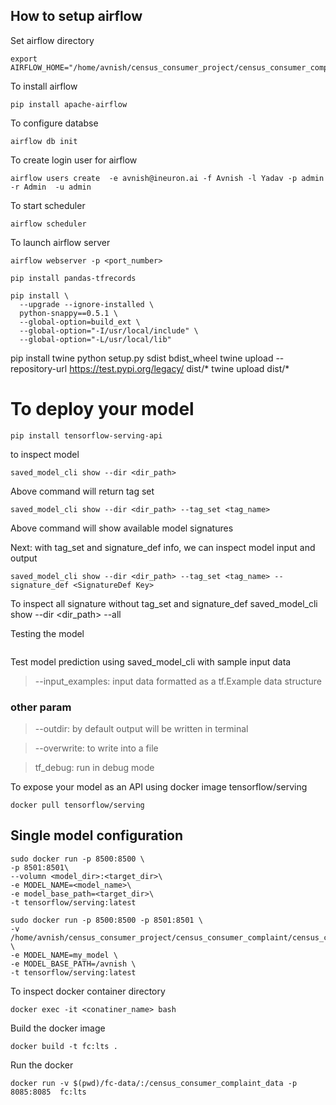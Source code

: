 
## How to setup airflow

Set airflow directory
```
export AIRFLOW_HOME="/home/avnish/census_consumer_project/census_consumer_complaint/airflow"
```

To install airflow 
```
pip install apache-airflow
```

To configure databse
```
airflow db init
```

To create login user for airflow
```
airflow users create  -e avnish@ineuron.ai -f Avnish -l Yadav -p admin -r Admin  -u admin
```
To start scheduler
```
airflow scheduler
```
To launch airflow server
```
airflow webserver -p <port_number>
```

```
pip install pandas-tfrecords
```

```
pip install \
  --upgrade --ignore-installed \
  python-snappy==0.5.1 \
  --global-option=build_ext \
  --global-option="-I/usr/local/include" \
  --global-option="-L/usr/local/lib"
```

pip install twine
python setup.py sdist bdist_wheel
twine upload --repository-url https://test.pypi.org/legacy/ dist/*
twine upload dist/*



# To deploy your model
```
pip install tensorflow-serving-api
```
to inspect model

```
saved_model_cli show --dir <dir_path>
```
Above command will return tag set
```commandline
saved_model_cli show --dir <dir_path> --tag_set <tag_name>
```
Above command will show available model signatures

Next: with tag_set and signature_def info, 
we can inspect model input and output
```commandline
saved_model_cli show --dir <dir_path> --tag_set <tag_name> --signature_def <SignatureDef Key>
```


To inspect all signature without tag_set and signature_def
saved_model_cli show --dir <dir_path> --all


Testing the model
```commandline

```
Test model prediction using saved_model_cli with sample input data

>--input_examples: input data formatted as a tf.Example data structure

### other param
> --outdir: by default output will be written in terminal

> --overwrite: to write into a file

> tf_debug: run in debug mode

To expose your model as an API using docker image tensorflow/serving
```
docker pull tensorflow/serving
```

## Single model configuration
```
sudo docker run -p 8500:8500 \
-p 8501:8501\
--volumn <model_dir>:<target_dir>\
-e MODEL_NAME=<model_name>\
-e model_base_path=<target_dir>\
-t tensorflow/serving:latest
```

```
sudo docker run -p 8500:8500 -p 8501:8501 \
-v  /home/avnish/census_consumer_project/census_consumer_complaint/census_consumer_complaint_data/saved_models:/avnish/my_model \
-e MODEL_NAME=my_model \
-e MODEL_BASE_PATH=/avnish \
-t tensorflow/serving:latest
```

To inspect docker container directory
```commandline
docker exec -it <conatiner_name> bash
```
Build the docker image
```
docker build -t fc:lts .
```
Run the docker 
```
docker run -v $(pwd)/fc-data/:/census_consumer_complaint_data -p 8085:8085  fc:lts
```
